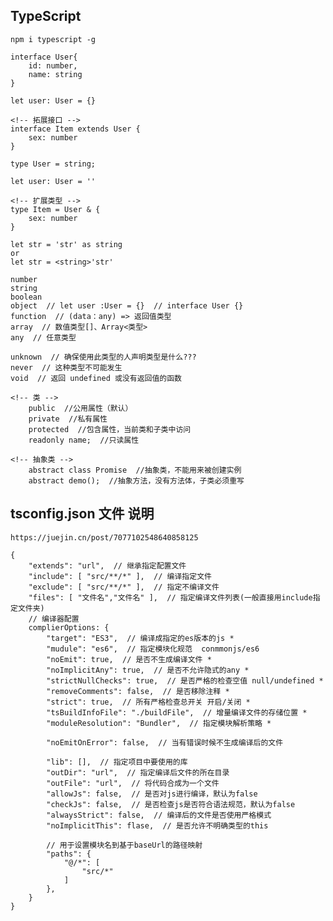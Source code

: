 ## TypeScript
    npm i typescript -g

<!-- interface接口定义 -->
    interface User{
        id: number,
        name: string
    }

    let user: User = {}

    <!-- 拓展接口 -->
    interface Item extends User {
        sex: number
    }

<!-- 类型别名 -->
    type User = string;

    let user: User = ''
    
    <!-- 扩展类型 -->
    type Item = User & {
        sex: number
    }

<!-- 类型断言 -->
    let str = 'str' as string
    or
    let str = <string>'str'

<!-- 枚举 -->

<!-- 类型 -->
    number
    string
    boolean
    object  // let user :User = {}  // interface User {}
    function  // (data：any) => 返回值类型
    array  // 数值类型[]、Array<类型>
    any  // 任意类型

    unknown  // 确保使用此类型的人声明类型是什么???
    never  // 这种类型不可能发生
    void  // 返回 undefined 或没有返回值的函数

<!-- 面向对象 -->
    <!-- 类 -->
        public  //公用属性（默认）
        private  //私有属性
        protected  //包含属性，当前类和子类中访问
        readonly name;  //只读属性

    <!-- 抽象类 -->
        abstract class Promise  //抽象类，不能用来被创建实例
        abstract demo();  //抽象方法，没有方法体，子类必须重写

<!-- 
    interface User {
        name: string;
        id: number;
    }
 
    class UserAccount {
        name: string;
        id: number;
    
        constructor(name: string, id: number) {
            this.name = name;
            this.id = id;
        }
    }
    
    const user: User = new UserAccount("Murphy", 1);
 -->

 <!-- 
    vue3:
        interface接口
            src/types/PersonInter.ts:
                export interface PersonInter{
                    id: string
                    name: string,
                    age?: number  // ?可选选项
                }

        引入:
            import {type PersonInter} from 'path'
            let person:PersonInter = {id:'0',name:'杨超越',age:18}
 -->

## tsconfig.json 文件 说明
    https://juejin.cn/post/7077102548640858125

<!-- tsconfig.json -->
    {
        "extends": "url",  // 继承指定配置文件
        "include": [ "src/**/*" ],  // 编译指定文件
        "exclude": [ "src/**/*" ],  // 指定不编译文件
        "files": [ "文件名","文件名" ],  // 指定编译文件列表(一般直接用include指定文件夹)
        // 编译器配置
        complierOptions: {
            "target": "ES3",  // 编译成指定的es版本的js *
            "mudule": "es6",  // 指定模块化规范  conmmonjs/es6
            "noEmit": true,  // 是否不生成编译文件 *
            "noImplicitAny": true,  // 是否不允许隐式的any *
            "strictNullChecks": true,  // 是否严格的检查空值 null/undefined *
            "removeComments": false,  // 是否移除注释 *
            "strict": true,  // 所有严格检查总开关 开启/关闭 *
            "tsBuildInfoFile": "./buildFile",  // 增量编译文件的存储位置 *
            "moduleResolution": "Bundler",  // 指定模块解析策略 *

            "noEmitOnError": false,  // 当有错误时候不生成编译后的文件

            "lib": [],  // 指定项目中要使用的库
            "outDir": "url",  // 指定编译后文件的所在目录
            "outFile": "url",  // 将代码合成为一个文件
            "allowJs": false,  // 是否对js进行编译，默认为false
            "checkJs": false,  // 是否检查js是否符合语法规范，默认为false
            "alwaysStrict": false,  // 编译后的文件是否使用严格模式
            "noImplicitThis": flase,  // 是否允许不明确类型的this

            // 用于设置模块名到基于baseUrl的路径映射
            "paths": {
                "@/*": [
                    "src/*"
                ]
            },
        }
    }
        